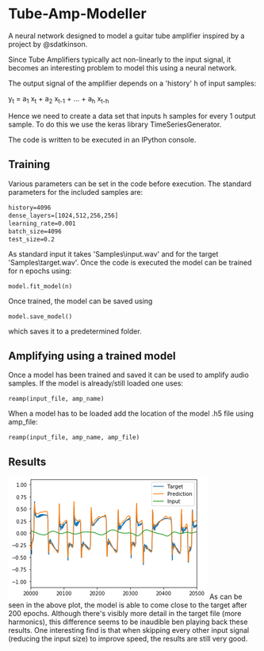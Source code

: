 # Tube-Amp-Modeller
A neural network designed to model a guitar tube amplifier inspired by a project by @sdatkinson.

Since Tube Amplifiers typically act non-linearly to the input signal, it becomes an interesting problem to model this using a neural network.

The output signal of the amplifier depends on a 'history' h of input samples:

y<sub>t</sub> = a<sub>1</sub> x<sub>t</sub> + a<sub>2</sub> x<sub>t-1</sub> + ... + a<sub>h</sub> x<sub>t-h</sub>

Hence we need to create a data set that inputs h samples for every 1 output sample.
To do this we use the keras library TimeSeriesGenerator.

The code is written to be executed in an IPython console.

## Training

Various parameters can be set in the code before execution. The standard parameters for the included samples are:
```
history=4096
dense_layers=[1024,512,256,256]
learning_rate=0.001
batch_size=4096
test_size=0.2
```
As standard input it takes 'Samples\input.wav' and for the target 'Samples\target.wav'. Once the code is executed the model can be trained for n epochs using:
```
model.fit_model(n)
```
Once trained, the model can be saved using
```
model.save_model()
```
which saves it to a predetermined folder.

## Amplifying using a trained model

Once a model has been trained and saved it can be used to amplify audio samples. If the model is already/still loaded one uses:
```
reamp(input_file, amp_name)
```
When a model has to be loaded add the location of the model .h5 file using amp_file:
```
reamp(input_file, amp_name, amp_file)
```

## Results
![ResampleTest](plot.png)
As can be seen in the above plot, the model is able to come close to the target after 200 epochs. Although there's visibly more detail in the target file (more harmonics), this difference seems to be inaudible ben playing back these results. One interesting find is that when skipping every other input signal (reducing the input size) to improve speed, the results are still very good.
